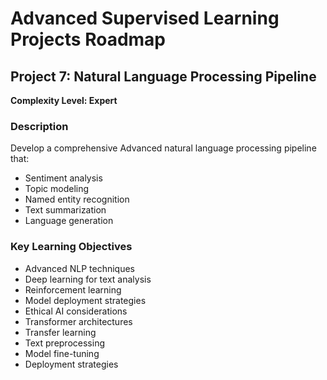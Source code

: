 # Advanced Supervised Learning Projects Roadmap


## Project 7: Natural Language Processing Pipeline

**Complexity Level: Expert**

### Description

Develop a comprehensive  Advanced natural language processing pipeline that:

- Sentiment analysis
- Topic modeling
- Named entity recognition
- Text summarization
- Language generation

### Key Learning Objectives
- Advanced NLP techniques
- Deep learning for text analysis
- Reinforcement learning
- Model deployment strategies
- Ethical AI considerations
- Transformer architectures
- Transfer learning
- Text preprocessing
- Model fine-tuning
- Deployment strategies